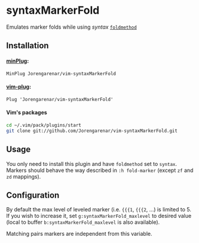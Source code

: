 syntaxMarkerFold
================

Emulates marker folds while using _syntax_ [`foldmethod`](https://vimhelp.org/fold.txt.html#fold-methods)

## Installation

#### [minPlug](https://github.com/Jorengarenar/minPlug):
```vim
MinPlug Jorengarenar/vim-syntaxMarkerFold
```

#### [vim-plug](https://github.com/junegunn/vim-plug):
```vim
Plug 'Jorengarenar/vim-syntaxMarkerFold'
```

#### Vim's packages
```bash
cd ~/.vim/pack/plugins/start
git clone git://github.com/Jorengarenar/vim-syntaxMarkerFold.git
```

## Usage

You only need to install this plugin and have `foldmethod` set to `syntax`.
Markers should behave the way described in `:h fold-marker` (except `zf`
and `zd` mappings).

## Configuration

By default the max level of leveled marker (i.e. `{{{1`, `{{{2`, ...) is limited
to 5. If you wish to increase it, set `g:syntaxMarkerFold_maxlevel` to desired
value (local to buffer `b:syntaxMarkerFold_maxlevel` is also available).

Matching pairs markers are independent from this variable.
